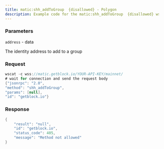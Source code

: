 ```yaml
---
title: matic:shh_addToGroup  {disallowed} - Polygon
description: Example code for the matic:shh_addToGroup  {disallowed} ws method. Сomplete guide on how to use matic:shh_addToGroup  {disallowed} ws in GetBlock.io Web3 documentation.
---
```


### Parameters


`address` - data

The identity address to add to a group

### Request

``` java
wscat -c wss://matic.getblock.io/YOUR-API-KEY/mainnet/ 
# wait for connection and send the request body 
{"jsonrpc": "2.0",
"method": "shh_addToGroup",
"params": [null],
"id": "getblock.io"}
```

###  Response

``` java
{
    "result": "null",
    "id": "getblock.io",
    "status_code": 405,
    "message": "Method not allowed"
}
```

